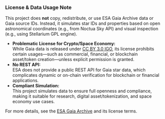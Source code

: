 ### License & Data Usage Note

This project does **not** copy, redistribute, or use ESA Gaia Archive data or Gaia source IDs.
Instead, it simulates star IDs and properties based on open astronomical coordinates (e.g., from Noctua Sky API) and visual inspection (e.g., using Stellarium GPL engine).

- **Problematic License for Crypto/Space Economy:**  
  While Gaia data is released under [CC BY 3.0 IGO](https://creativecommons.org/licenses/by/3.0/igo/), its license prohibits certain usages—such as commercial, financial, or blockchain asset/token creation—unless explicit permission is granted.
- **No REST API:**  
  ESA does not provide a public REST API for Gaia star data, which complicates dynamic or on-chain verification for blockchain or financial applications.
- **Compliant Simulation:**  
  This project simulates data to ensure full openness and compliance, making it suitable for research, digital asset/tokenization, and space economy use cases.

For more details, see the [ESA Gaia Archive](https://gea.esac.esa.int/archive/) and its license terms.
